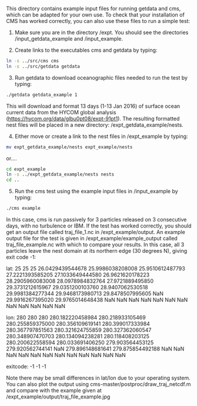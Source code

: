 This directory contains example input files for running getdata and cms, which can be adapted for your own use.
To check that your installation of CMS has worked correctly, you can also use these files to run a simple test:

1. Make sure you are in the directory /expt. You should see the directories /input_getdata_example and /input_example.

2. Create links to the executables cms and getdata by typing:

```bash
ln -s ../src/cms cms
ln -s ../src/getdata getdata
```

3. Run getdata to download oceanographic files needed to run the test by typing:

```bash
./getdata getdata_example 1
```

This will download and format 13 days (1-13 Jan 2016) of surface ocean current data from the HYCOM global analysis (https://hycom.org/data/glbu0pt08/expt-91pt1). 
The resulting formatted nest files will be placed in a new directory: /expt_getdata_example/nests.

4. Either move or create a link to the nest files in /expt_example by typing:

```bash
mv expt_getdata_example/nests expt_example/nests      
```

or....

```bash
cd expt_example
ln -s ../expt_getdata_example/nests nests
cd ..
```

5. Run the cms test using the example input files in /input_example by typing:

```bash
./cms example
```

In this case, cms is run passively for 3 particles released on 3 consecutive days, with no turbulence or IBM.
If the test has worked correctly, you should get an output file called traj_file_1.nc in /expt_example/output.
An example output file for the test is given in /expt_example/example_output called traj_file_example.nc with which to compare your results.
In this case, all 3 particles leave the nest domain at its northern edge (30 degrees N), giving exit code -1:

lat:
25			25			25
26.0429439544678	25.9986038208008	25.9510612487793
27.2221393585205	27.1033649444580	26.9621620178223
28.2905960083008	28.0978984832764	27.9721889495850
29.3731212615967	29.0351200103760	28.9407062530518
29.9981384277344	29.9468173980713	29.8478507995605
NaN			29.9916267395020	29.9765014648438
NaN			NaN			NaN
NaN			NaN			NaN
NaN			NaN			NaN
NaN			NaN			NaN

lon: 
280			280			280
280.182220458984	280.218933105469	280.255859375000
280.356109619141	280.399017333984	280.367797851563
280.321624755859	280.327362060547	280.348907470703
280.134094238281	280.118408203125	280.200622558594
280.033691406250	279.903564453125	279.920562744141
NaN			279.896148681641	279.875854492188
NaN			NaN			NaN
NaN			NaN			NaN
NaN			NaN			NaN
NaN			NaN			NaN

exitcode:
-1
-1
-1

Note there may be small differences in lat/lon due to your operating system. 
You can also plot the output using cms-master/postproc/draw_traj_netcdf.m and compare with the example given at /expt_example/output/traj_file_example.jpg
